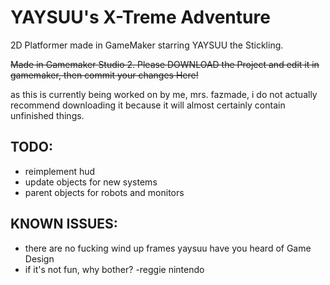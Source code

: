 # YAYSUU's X-Treme Adventure
2D Platformer made in GameMaker starring YAYSUU the Stickling.

~~Made in Gamemaker Studio 2. Please DOWNLOAD the Project and edit it in gamemaker, then commit your changes Here!~~

as this is currently being worked on by me, mrs. fazmade, i do not actually recommend downloading it because it will almost certainly contain unfinished things.

## TODO:
* reimplement hud
* update objects for new systems
* parent objects for robots and monitors

## KNOWN ISSUES:
* there are no fucking wind up frames yaysuu have you heard of Game Design
* if it's not fun, why bother? -reggie nintendo